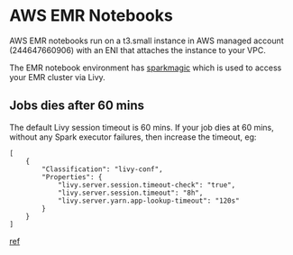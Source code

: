 # AWS EMR Notebooks

AWS EMR notebooks run on a t3.small instance in AWS managed account (244647660906) with an ENI that attaches the instance to your VPC.

The EMR notebook environment has [sparkmagic](https://github.com/jupyter-incubator/sparkmagic) which is used to access your EMR cluster via Livy. 

## Jobs dies after 60 mins

The default Livy session timeout is 60 mins. If your job dies at 60 mins, without any Spark executor failures, then increase the timeout, eg:
```
[
    {
        "Classification": "livy-conf",
        "Properties": {
            "livy.server.session.timeout-check": "true",
            "livy.server.session.timeout": "8h",
            "livy.server.yarn.app-lookup-timeout": "120s"
        }
    }
]
```
[ref](https://aws.amazon.com/premiumsupport/knowledge-center/emr-session-not-found-http-request-error/)

